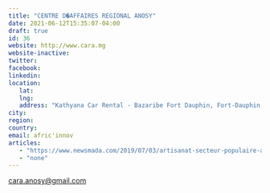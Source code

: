 ```yaml
---
title: "CENTRE D�AFFAIRES REGIONAL ANOSY"
date: 2021-06-12T15:35:07-04:00
draft: true
id: 36
website: http://www.cara.mg
website-inactive: 
twitter: 
facebook: 
linkedin: 
location: 
   lat: 
   lng: 
   address: "Kathyana Car Rental - Bazaribe Fort Dauphin, Fort-Dauphin, Madagascar"
city: 
region: 
country: 
email: afric'innov
articles:
   - "https://www.newsmada.com/2019/07/03/artisanat-secteur-populaire-avec-un-potentiel-de-developpement/"
   - "none"
---
```

cara.anosy@gmail.com
